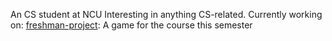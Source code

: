 An CS student at NCU
Interesting in anything CS-related. Currently working on:
[freshman-project](https://github.com/Yuyu-1115/freshman-project): A game for the course this semester
